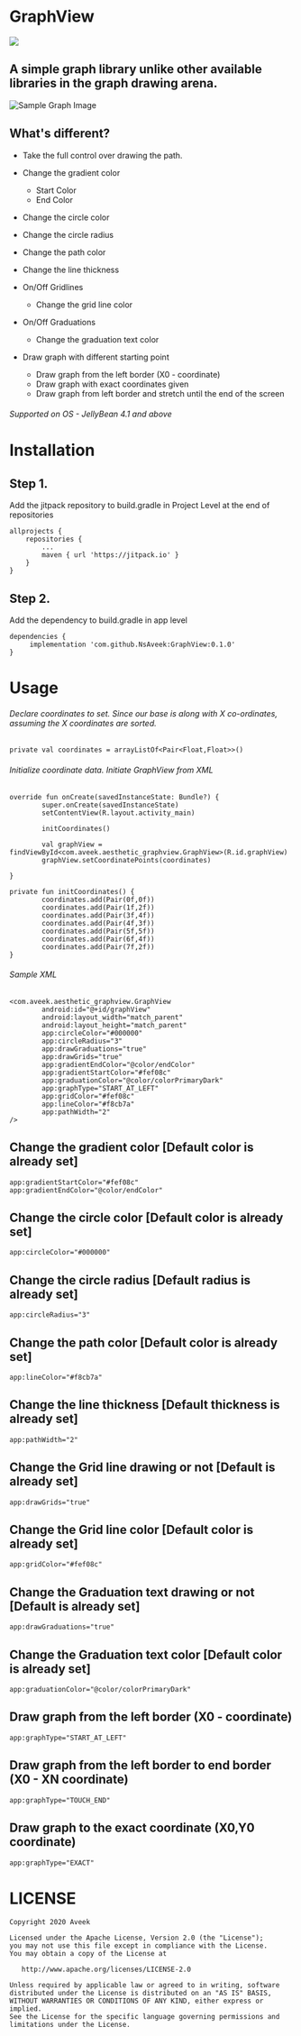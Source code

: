 # GraphView
[![](https://jitpack.io/v/NsAveek/GraphView.svg)](https://jitpack.io/#NsAveek/GraphView)
## A simple graph library unlike other available libraries in the graph drawing arena. 

![Sample Graph Image](https://github.com/NsAveek/GraphView/blob/master/app/src/main/res/drawable/sample_graph.png)

## What's different?
* Take the full control over drawing the path. 
* Change the gradient color 
  * Start Color
  * End Color
* Change the circle color
* Change the circle radius

* Change the path color
* Change the line thickness
* On/Off Gridlines
  * Change the grid line color
* On/Off Graduations
  * Change the graduation text color
* Draw graph with different starting point
  * Draw graph from the left border (X0 - coordinate)
  * Draw graph with exact coordinates given
  * Draw graph from left border and stretch until the end of the screen

###### Supported on OS - JellyBean 4.1 and above 

# Installation

## Step 1. 
Add the jitpack repository to build.gradle in Project Level at the end of repositories
```
allprojects {
	repositories {
		...
		maven { url 'https://jitpack.io' }
	}
}
```
## Step 2. 
Add the dependency to build.gradle in app level

```
dependencies {
	 implementation 'com.github.NsAveek:GraphView:0.1.0'
}
```
# Usage

###### Declare coordinates to set. Since our base is along with X co-ordinates, assuming the X coordinates are sorted.
```
private val coordinates = arrayListOf<Pair<Float,Float>>()

```
###### Initialize coordinate data. Initiate GraphView from XML
```
override fun onCreate(savedInstanceState: Bundle?) {
        super.onCreate(savedInstanceState)
        setContentView(R.layout.activity_main)

        initCoordinates()

        val graphView = findViewById<com.aveek.aesthetic_graphview.GraphView>(R.id.graphView)
        graphView.setCoordinatePoints(coordinates)
        
}

private fun initCoordinates() {
        coordinates.add(Pair(0f,0f))
        coordinates.add(Pair(1f,2f))
        coordinates.add(Pair(3f,4f))
        coordinates.add(Pair(4f,3f))
        coordinates.add(Pair(5f,5f))
        coordinates.add(Pair(6f,4f))
        coordinates.add(Pair(7f,2f))
}

```
###### Sample XML 
```
<com.aveek.aesthetic_graphview.GraphView
        android:id="@+id/graphView"
        android:layout_width="match_parent"
        android:layout_height="match_parent"
        app:circleColor="#000000"
        app:circleRadius="3"
        app:drawGraduations="true"
        app:drawGrids="true"
        app:gradientEndColor="@color/endColor"
        app:gradientStartColor="#fef08c"
        app:graduationColor="@color/colorPrimaryDark"
        app:graphType="START_AT_LEFT"
        app:gridColor="#fef08c"
        app:lineColor="#f8cb7a"
        app:pathWidth="2"
/>
```

## Change the gradient color [Default color is already set]
```
app:gradientStartColor="#fef08c"
app:gradientEndColor="@color/endColor"

```

## Change the circle color [Default color is already set]
```
app:circleColor="#000000"
```
## Change the circle radius [Default radius is already set]
```
app:circleRadius="3"
```

## Change the path color [Default color is already set]
```
app:lineColor="#f8cb7a"
```

## Change the line thickness [Default thickness is already set]
```
app:pathWidth="2"
```

## Change the Grid line drawing or not [Default is already set]
```
app:drawGrids="true"
```
## Change the Grid line color [Default color is already set]
```
app:gridColor="#fef08c"
```
## Change the Graduation text drawing or not [Default is already set]
```
app:drawGraduations="true"
```

## Change the Graduation text color [Default color is already set]
```
app:graduationColor="@color/colorPrimaryDark"
```
## Draw graph from the left border (X0 - coordinate)

```
app:graphType="START_AT_LEFT"
```
## Draw graph from the left border to end border (X0 - XN coordinate)

```
app:graphType="TOUCH_END"
```

## Draw graph to the exact coordinate (X0,Y0 coordinate)

```
app:graphType="EXACT"
```
# LICENSE
```
Copyright 2020 Aveek

Licensed under the Apache License, Version 2.0 (the "License");
you may not use this file except in compliance with the License.
You may obtain a copy of the License at

   http://www.apache.org/licenses/LICENSE-2.0

Unless required by applicable law or agreed to in writing, software
distributed under the License is distributed on an "AS IS" BASIS,
WITHOUT WARRANTIES OR CONDITIONS OF ANY KIND, either express or implied.
See the License for the specific language governing permissions and
limitations under the License.
```
